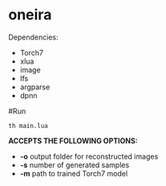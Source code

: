 # oneira 

Dependencies: 
* Torch7
* xlua
* image
* lfs
* argparse
* dpnn

#Run

` th main.lua ` 

**ACCEPTS THE FOLLOWING OPTIONS:**
* **-o**  output folder for reconstructed images
* **-s**  number of generated samples 
* **-m**  path to trained Torch7 model
